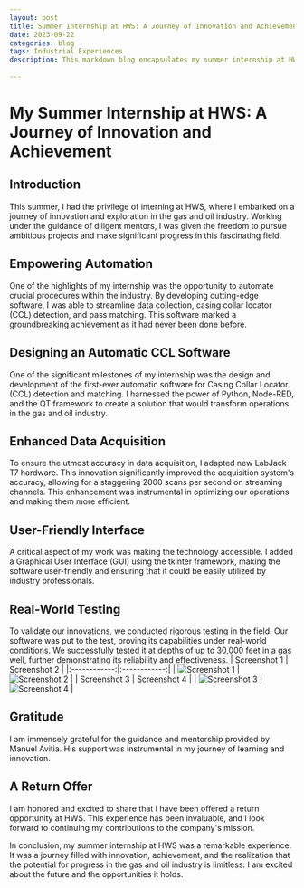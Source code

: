 ```yaml
---
layout: post
title: Summer Internship at HWS: A Journey of Innovation and Achievement
date: 2023-09-22
categories: blog
tags: Industrial Experiences
description: This markdown blog encapsulates my summer internship at HWS, showcasing the incredible achievements and innovations that took place during this transformative experience.
 
---
```

# My Summer Internship at HWS: A Journey of Innovation and Achievement

## Introduction
This summer, I had the privilege of interning at HWS, where I embarked on a journey of innovation and exploration in the gas and oil industry. Working under the guidance of diligent mentors, I was given the freedom to pursue ambitious projects and make significant progress in this fascinating field.

## Empowering Automation
One of the highlights of my internship was the opportunity to automate crucial procedures within the industry. By developing cutting-edge software, I was able to streamline data collection, casing collar locator (CCL) detection, and pass matching. This software marked a groundbreaking achievement as it had never been done before. 

## Designing an Automatic CCL Software
One of the significant milestones of my internship was the design and development of the first-ever automatic software for Casing Collar Locator (CCL) detection and matching. I harnessed the power of Python, Node-RED, and the QT framework to create a solution that would transform operations in the gas and oil industry. 

## Enhanced Data Acquisition
To ensure the utmost accuracy in data acquisition, I adapted new LabJack T7 hardware. This innovation significantly improved the acquisition system's accuracy, allowing for a staggering 2000 scans per second on streaming channels. This enhancement was instrumental in optimizing our operations and making them more efficient.

## User-Friendly Interface
A critical aspect of my work was making the technology accessible. I added a Graphical User Interface (GUI) using the tkinter framework, making the software user-friendly and ensuring that it could be easily utilized by industry professionals.

## Real-World Testing
To validate our innovations, we conducted rigorous testing in the field. Our software was put to the test, proving its capabilities under real-world conditions. We successfully tested it at depths of up to 30,000 feet in a gas well, further demonstrating its reliability and effectiveness.
| Screenshot 1 | Screenshot 2 |
|:------------:|:------------:|
| ![Screenshot 1](https://raw.githubusercontent.com/SophieCXT/blog.io/master/img/PSU/screenshot1.png) | ![Screenshot 2](https://raw.githubusercontent.com/SophieCXT/blog.io/master/img/PSU/screenshot2.png) |
| Screenshot 3 | Screenshot 4 |
| ![Screenshot 3](https://raw.githubusercontent.com/SophieCXT/blog.io/master/img/PSU/screenshot3.png) | ![Screenshot 4](https://raw.githubusercontent.com/SophieCXT/blog.io/master/img/PSU/screenshot4.png) |


<!--
This is a multi-line comment.
It can span across multiple lines, and it won't be displayed when rendered.
[](https://raw.githubusercontent.com/SophieCXT/blog.io/master/img/PSU/Tian-CSE-Girls-Camp-2022-300x200.jpg)
-->
## Gratitude
I am immensely grateful for the guidance and mentorship provided by Manuel Avitia. His support was instrumental in my journey of learning and innovation.

## A Return Offer
I am honored and excited to share that I have been offered a return opportunity at HWS. This experience has been invaluable, and I look forward to continuing my contributions to the company's mission.

In conclusion, my summer internship at HWS was a remarkable experience. It was a journey filled with innovation, achievement, and the realization that the potential for progress in the gas and oil industry is limitless. I am excited about the future and the opportunities it holds.



